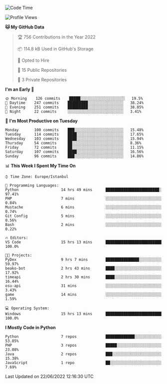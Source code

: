 <!--START_SECTION:waka-->
![Code Time](http://img.shields.io/badge/Code%20Time-332%20hrs-blue)

![Profile Views](http://img.shields.io/badge/Profile%20Views-0-blue)

**🐱 My GitHub Data** 

> 🏆 756 Contributions in the Year 2022
 > 
> 📦 114.8 kB Used in GitHub's Storage 
 > 
> 💼 Opted to Hire
 > 
> 📜 15 Public Repositories 
 > 
> 🔑 3 Private Repositories  
 > 
**I'm an Early 🐤** 

```text
🌞 Morning    126 commits    █████░░░░░░░░░░░░░░░░░░░░   19.5% 
🌆 Daytime    247 commits    █████████░░░░░░░░░░░░░░░░   38.24% 
🌃 Evening    251 commits    █████████░░░░░░░░░░░░░░░░   38.85% 
🌙 Night      22 commits     ░░░░░░░░░░░░░░░░░░░░░░░░░   3.41%

```
📅 **I'm Most Productive on Tuesday** 

```text
Monday       100 commits    ███░░░░░░░░░░░░░░░░░░░░░░   15.48% 
Tuesday      114 commits    ████░░░░░░░░░░░░░░░░░░░░░   17.65% 
Wednesday    103 commits    ████░░░░░░░░░░░░░░░░░░░░░   15.94% 
Thursday     54 commits     ██░░░░░░░░░░░░░░░░░░░░░░░   8.36% 
Friday       72 commits     ██░░░░░░░░░░░░░░░░░░░░░░░   11.15% 
Saturday     107 commits    ████░░░░░░░░░░░░░░░░░░░░░   16.56% 
Sunday       96 commits     ███░░░░░░░░░░░░░░░░░░░░░░   14.86%

```


📊 **This Week I Spent My Time On** 

```text
⌚︎ Time Zone: Europe/Istanbul

💬 Programming Languages: 
Python                   14 hrs 49 mins      ████████████████████████░   97.41% 
PHP                      7 mins              ░░░░░░░░░░░░░░░░░░░░░░░░░   0.84% 
Mustache                 6 mins              ░░░░░░░░░░░░░░░░░░░░░░░░░   0.74% 
Git Config               5 mins              ░░░░░░░░░░░░░░░░░░░░░░░░░   0.56% 
Bash                     2 mins              ░░░░░░░░░░░░░░░░░░░░░░░░░   0.22%

🔥 Editors: 
VS Code                  15 hrs 13 mins      █████████████████████████   100.0%

🐱‍💻 Projects: 
PyDex                    9 hrs 7 mins        ███████████████░░░░░░░░░░   59.97% 
beako-bot                2 hrs 43 mins       ████░░░░░░░░░░░░░░░░░░░░░   17.92% 
timeapi                  2 hrs 30 mins       ████░░░░░░░░░░░░░░░░░░░░░   16.44% 
osu-api                  31 mins             ░░░░░░░░░░░░░░░░░░░░░░░░░   3.43% 
game                     14 mins             ░░░░░░░░░░░░░░░░░░░░░░░░░   1.59%

💻 Operating System: 
Windows                  15 hrs 13 mins      █████████████████████████   100.0%

```

**I Mostly Code in Python** 

```text
Python                   7 repos             █████████████░░░░░░░░░░░░   53.85% 
PHP                      3 repos             █████░░░░░░░░░░░░░░░░░░░░   23.08% 
Java                     2 repos             ███░░░░░░░░░░░░░░░░░░░░░░   15.38% 
JavaScript               1 repo              ██░░░░░░░░░░░░░░░░░░░░░░░   7.69%

```



 Last Updated on 22/06/2022 12:16:30 UTC
<!--END_SECTION:waka-->

<!--
**3nws/3nws** is a ✨ _special_ ✨ repository because its `README.md` (this file) appears on your GitHub profile.

Here are some ideas to get you started:

- 🔭 I’m currently working on ...
- 🌱 I’m currently learning ...
- 👯 I’m looking to collaborate on ...
- 🤔 I’m looking for help with ...
- 💬 Ask me about ...
- 📫 How to reach me: ...
- 😄 Pronouns: ...
- ⚡ Fun fact: ...
-->
